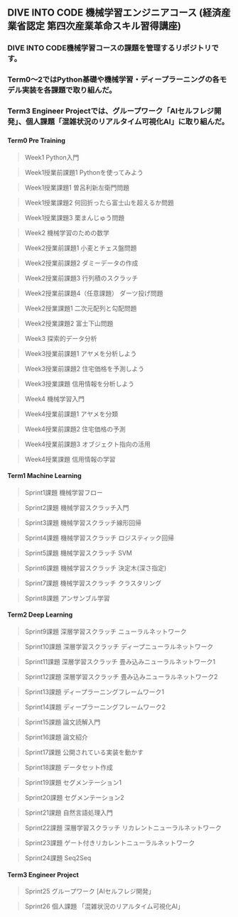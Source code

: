## DIVE INTO CODE 機械学習エンジニアコース (経済産業省認定 第四次産業革命スキル習得講座)
### DIVE INTO CODE機械学習コースの課題を管理するリポジトリです。
### Term0〜2ではPython基礎や機械学習・ディープラーニングの各モデル実装を各課題で取り組んだ。
### Term3 Engineer Projectでは、グループワーク「AIセルフレジ開発」、個人課題「混雑状況のリアルタイム可視化AI」に取り組んだ。
### 

#### Term0 Pre Training
> Week1 Python入門

> Week1授業前課題1 Pythonを使ってみよう

> Week1授業課題1 曽呂利新左衛門問題

> Week1授業課題2 何回折ったら富士山を超えるか問題

> Week1授業課題3 栗まんじゅう問題

> Week2 機械学習のための数学

> Week2授業前課題1 小麦とチェス盤問題

> Week2授業前課題2 ダミーデータの作成

> Week2授業前課題3 行列積のスクラッチ

> Week2授業前課題4（任意課題） ダーツ投げ問題

> Week2授業課題1 二次元配列と勾配問題

> Week2授業課題2 富士下山問題

> Week3 探索的データ分析

> Week3授業前課題1 アヤメを分析しよう

> Week3授業前課題2 住宅価格を予測しよう

> Week3授業課題 信用情報を分析しよう

> Week4 機械学習入門

> Week4授業前課題1 アヤメを分類

> Week4授業前課題2 住宅価格の予測

> Week4授業前課題3 オブジェクト指向の活用

> Week4授業課題 信用情報の学習

#### Term1 Machine Learning

> Sprint1課題 機械学習フロー

> Sprint2課題 機械学習スクラッチ入門

> Sprint3課題 機械学習スクラッチ線形回帰

> Sprint4課題 機械学習スクラッチ ロジスティック回帰

> Sprint5課題 機械学習スクラッチ SVM

> Sprint6課題 機械学習スクラッチ 決定木(深さ指定)

> Sprint7課題 機械学習スクラッチ クラスタリング

> Sprint8課題 アンサンブル学習

#### Term2 Deep Learning
> Sprint9課題 深層学習スクラッチ ニューラルネットワーク

> Sprint10課題 深層学習スクラッチ ディープニューラルネットワーク

> Sprint11課題 深層学習スクラッチ 畳み込みニューラルネットワーク1

> Sprint12課題 深層学習スクラッチ 畳み込みニューラルネットワーク2

> Sprint13課題 ディープラーニングフレームワーク1

> Sprint14課題 ディープラーニングフレームワーク2

> Sprint15課題 論文読解入門

> Sprint16課題 論文紹介

> Sprint17課題 公開されている実装を動かす

> Sprint18課題 データセット作成

> Sprint19課題 セグメンテーション1

> Sprint20課題 セグメンテーション2

> Sprint21課題 自然言語処理入門

> Sprint22課題 深層学習スクラッチ リカレントニューラルネットワーク

> Sprint23課題 ゲート付きリカレントニューラルネットワーク

> Sprint24課題 Seq2Seq

#### Term3 Engineer Project
> Sprint25 グループワーク [AIセルフレジ開発」

> Sprint26 個人課題 「混雑状況のリアルタイム可視化AI」
